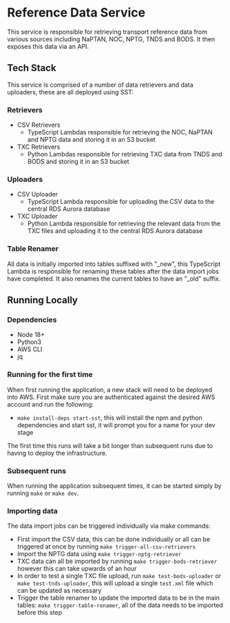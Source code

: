 # Reference Data Service

This service is responsible for retrieving transport reference data from various sources including NaPTAN, NOC, NPTG, TNDS and BODS. It then exposes this data via an API.

## Tech Stack

This service is comprised of a number of data retrievers and data uploaders, these are all deployed using SST:

### Retrievers

-   CSV Retrievers
    -   TypeScript Lambdas responsible for retrieving the NOC, NaPTAN and NPTG data and storing it in an S3 bucket
-   TXC Retrievers
    -   Python Lambdas responsible for retrieving TXC data from TNDS and BODS and storing it in an S3 bucket

### Uploaders

-   CSV Uploader
    -   TypeScript Lambda responsible for uploading the CSV data to the central RDS Aurora database
-   TXC Uploader
    -   Python Lambda responsible for retrieving the relevant data from the TXC files and uploading it to the central RDS Aurora database

### Table Renamer

All data is initially imported into tables suffixed with "\_new", this TypeScript Lambda is responsible for renaming these tables after the data import jobs have completed. It also renames the current tables to have an "\_old" suffix.

## Running Locally

### Dependencies

-   Node 18+
-   Python3
-   AWS CLI
-   jq

### Running for the first time

When first running the application, a new stack will need to be deployed into AWS. First make sure you are authenticated against the desired AWS account and run the following:

-   `make install-deps start-sst`, this will install the npm and python dependencies and start sst, it will prompt you for a name for your dev stage

The first time this runs will take a bit longer than subsequent runs due to having to deploy the infrastructure.

### Subsequent runs

When running the application subsequent times, it can be started simply by running `make` or `make dev`.

### Importing data

The data import jobs can be triggered individually via make commands:

-   First import the CSV data, this can be done individually or all can be triggered at once by running `make trigger-all-csv-retrievers`
-   Import the NPTG data using `make trigger-nptg-retriever`
-   TXC data can all be imported by running `make trigger-bods-retriever` however this can take upwards of an hour
-   In order to test a single TXC file upload, run `make test-bods-uploader` or `make test-tnds-uploader`, this will upload a single `test.xml` file which can be updated as necessary
-   Trigger the table renamer to update the imported data to be in the main tables: `make trigger-table-renamer`, all of the data needs to be imported before this step
